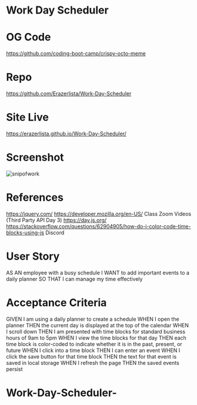 # Work Day Scheduler

# OG Code

https://github.com/coding-boot-camp/crispy-octo-meme

# Repo

https://github.com/Erazerlista/Work-Day-Scheduler

# Site Live

https://erazerlista.github.io/Work-Day-Scheduler/

# Screenshot

![snipofwork](https://github.com/Erazerlista/Work-Day-Scheduler/assets/128334161/77734754-5346-4cf7-99aa-53e322b9ee25)

# References

https://jquery.com/
https://developer.mozilla.org/en-US/
Class Zoom Videos (Third Party API Day 3)
https://day.js.org/
https://stackoverflow.com/questions/62904905/how-do-i-color-code-time-blocks-using-js
Discord

# User Story

AS AN employee with a busy schedule
I WANT to add important events to a daily planner
SO THAT I can manage my time effectively

# Acceptance Criteria

GIVEN I am using a daily planner to create a schedule
WHEN I open the planner
THEN the current day is displayed at the top of the calendar
WHEN I scroll down
THEN I am presented with time blocks for standard business hours of 9am to 5pm
WHEN I view the time blocks for that day
THEN each time block is color-coded to indicate whether it is in the past, present, or future
WHEN I click into a time block
THEN I can enter an event
WHEN I click the save button for that time block
THEN the text for that event is saved in local storage
WHEN I refresh the page
THEN the saved events persist
# Work-Day-Scheduler-
